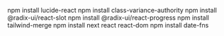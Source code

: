 npm install lucide-react
npm install class-variance-authority
npm install @radix-ui/react-slot
npm install @radix-ui/react-progress
npm install tailwind-merge
npm install next react react-dom
npm install date-fns